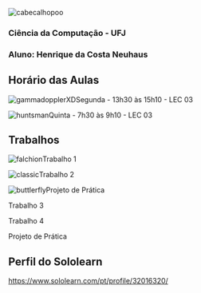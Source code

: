![cabecalhopoo](https://github.com/HenriqueNeuhaus/POO/assets/126741336/518419f9-4cab-4012-b74c-db4f79172a4b)

### Ciência da Computação - UFJ
### Aluno: Henrique da Costa Neuhaus

## Horário das Aulas

![gammadopplerXD](https://github.com/HenriqueNeuhaus/POO/assets/126741336/5951395b-9266-4266-b26b-353712a69a0a)Segunda - 13h30 às 15h10 - LEC 03

![huntsman](https://github.com/HenriqueNeuhaus/POO/assets/126741336/101f2402-11f3-4b1c-9166-7a1770b42837)Quinta - 7h30 às 9h10 - LEC 03

## Trabalhos

![falchion](https://github.com/HenriqueNeuhaus/POO/assets/126741336/e54b1f74-98d9-418f-ad1c-1c4b6b421652)Trabalho 1

![classic](https://github.com/HenriqueNeuhaus/POO/assets/126741336/7149e372-2cce-4671-b139-fc26bfcee7ec)Trabalho 2

![buttlerfly](https://github.com/HenriqueNeuhaus/POO/assets/126741336/84a51866-6ea1-4bab-94b0-9be8f40c3454)Projeto de Prática

Trabalho 3

Trabalho 4

Projeto de Prática



## Perfil do Sololearn

https://www.sololearn.com/pt/profile/32016320/

